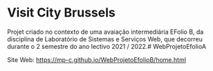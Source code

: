 # Visit City Brussels
Projet criado no contexto de uma avaiação intermediária EFolio B,
da disciplina de Laboratório de Sistemas e Serviços Web, que decorreu
durante o 2 semestre do ano lectivo 2021 / 2022.# WebProjetoEfolioA


Site Web: https://mp-c.github.io/WebProjetoEfolioB/home.html

